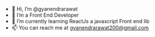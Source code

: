 - 👋 Hi, I’m @gyanendrarawat
- 👀 I’m a Front End Developer
- 🌱 I’m currently learning ReactJs a javascript Front end lib 
- 📫 You can reach me at gyanendrarawat200@gmail.com 

<!---
gyanendrarawat/gyanendrarawat is a ✨ special ✨ repository because its `README.md` (this file) appears on your GitHub profile.
You can click the Preview link to take a look at your changes.
--->
